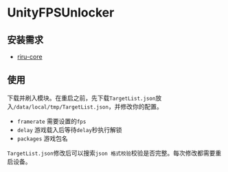 # UnityFPSUnlocker
## 安装需求
- [riru-core](https://github.com/RikkaApps/Riru/releases)

## 使用
下载并刷入模块。在重启之前，先下载`TargetList.json`放入`/data/local/tmp/TargetList.json`，并修改你的配置。

- `framerate` 需要设置的`fps`
- `delay` 游戏载入后等待`delay`秒执行解锁
- `packages` 游戏包名

`TargetList.json`修改后可以搜索`json 格式校验`校验是否完整。每次修改都需要重启设备。